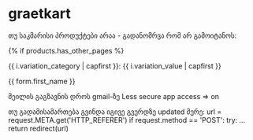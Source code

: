 # graetkart

თუ საკმარისი პროდუქტები არაა - გადანომრვა რომ არ გამოიტანოს:

{% if products.has_other_pages %}

{{ i.variation_category | capfirst }}: {{ i.variation_value | capfirst }}

{{ form.first_name }}

მეილის გაგზავნის დროს gmail-ზე
Less secure app access   =>  on

თუ გადამისამართება გვინდა იგივე გვერდზე updated მერე: 
    url = request.META.get('HTTP_REFERER')
    if request.method == 'POST':
        try:
            ...
            return redirect(url)
